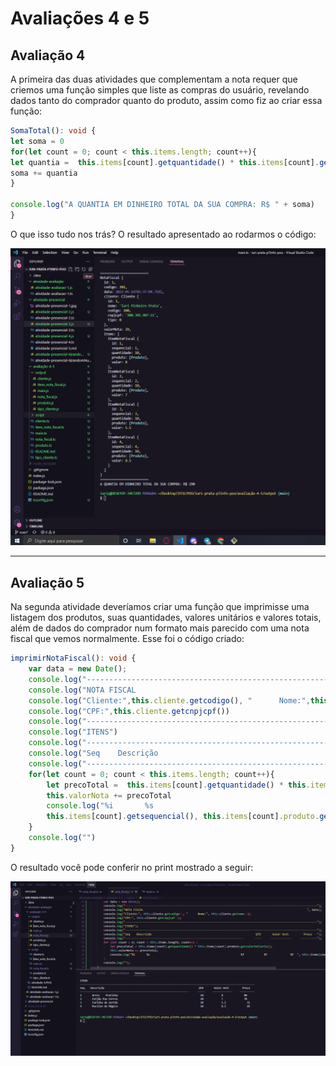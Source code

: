 Avaliações 4 e 5
======

Avaliação 4
------

A primeira das duas atividades que complementam a nota requer que criemos uma função simples que liste as compras do usuário, revelando dados tanto do comprador quanto do produto, assim como fiz ao criar essa função:

```typescript
SomaTotal(): void {
let soma = 0
for(let count = 0; count < this.items.length; count++){
let quantia =  this.items[count].getquantidade() * this.items[count].getvalor()
soma += quantia
}

console.log("A QUANTIA EM DINHEIRO TOTAL DA SUA COMPRA: R$ " + soma)
}
```

O que isso tudo nos trás? O resultado apresentado ao rodarmos o código:

![imagem 1](https://github.com/iuripprata/iuri-prata-p7info-poo/blob/main/atividade-avaliação/avaliação-4-5/avaliação-4.PNG)


---

Avaliação 5
------

Na segunda atividade deveríamos criar uma função que imprimisse uma listagem dos produtos, suas quantidades, valores unitários e valores totais, além de dados do comprador num formato mais parecido com uma nota fiscal que vemos normalmente. Esse foi o código criado:

```typescript
imprimirNotaFiscal(): void {
    var data = new Date();
    console.log("--------------------------------------------------------------------------------------------------------------------")
    console.log("NOTA FISCAL                                                                                                   ", data)
    console.log("Cliente:",this.cliente.getcodigo(), "      Nome:",this.cliente.getnome() )
    console.log("CPF:",this.cliente.getcnpjcpf())
    console.log("--------------------------------------------------------------------------------------------------------------------")
    console.log("ITENS")
    console.log("--------------------------------------------------------------------------------------------------------------------")
    console.log("Seq    Descrição                                                               QTD       Valor Unit         Preço   ")
    console.log("------------------------------------------------------------------------      -----     -------------     ----------")
    for(let count = 0; count < this.items.length; count++){
        let precoTotal =  this.items[count].getquantidade() * this.items[count].produto.getvalorUnitario()
        this.valorNota += precoTotal
        console.log("%i       %s                                                       %f            %f              %f  ",
        this.items[count].getsequencial(), this.items[count].produto.getdescricao(), this.items[count].getquantidade(), this.items[count].produto.getvalorUnitario(), precoTotal)
    }
    console.log("")
}
```

O resultado você pode conferir no print mostrado a seguir:

![imagem 2](https://github.com/iuripprata/iuri-prata-p7info-poo/blob/main/atividade-avaliação/avaliação-4-5/avaliação-5.PNG)